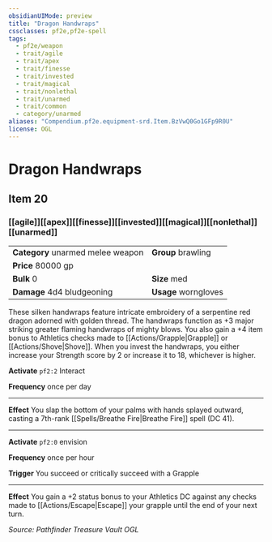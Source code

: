 ```yaml
---
obsidianUIMode: preview
title: "Dragon Handwraps"
cssclasses: pf2e,pf2e-spell
tags:
  - pf2e/weapon
  - trait/agile
  - trait/apex
  - trait/finesse
  - trait/invested
  - trait/magical
  - trait/nonlethal
  - trait/unarmed
  - trait/common
  - category/unarmed
aliases: "Compendium.pf2e.equipment-srd.Item.BzVwQ0Go1GFp9R0U"
license: OGL
---
```

# Dragon Handwraps
## Item 20
### [[agile]][[apex]][[finesse]][[invested]][[magical]][[nonlethal]][[unarmed]]

|  |  |
| -- | -- |
| **Category** unarmed melee weapon | **Group** brawling |
| **Price** 80000 gp |  |
| **Bulk** 0 | **Size** med |
| **Damage** 4d4 bludgeoning  | **Usage** worngloves |



These silken handwraps feature intricate embroidery of a serpentine red dragon adorned with golden thread. The handwraps function as +3 major striking greater flaming handwraps of mighty blows. You also gain a +4 item bonus to Athletics checks made to [[Actions/Grapple|Grapple]] or [[Actions/Shove|Shove]]. When you invest the handwraps, you either increase your Strength score by 2 or increase it to 18, whichever is higher.

**Activate** `pf2:2` Interact

**Frequency** once per day

* * *

**Effect** You slap the bottom of your palms with hands splayed outward, casting a 7th-rank [[Spells/Breathe Fire|Breathe Fire]] spell (DC 41).

* * *

**Activate** `pf2:0` envision

**Frequency** once per hour

**Trigger** You succeed or critically succeed with a Grapple

* * *

**Effect** You gain a +2 status bonus to your Athletics DC against any checks made to [[Actions/Escape|Escape]] your grapple until the end of your next turn.

*Source: Pathfinder Treasure Vault*
*OGL*